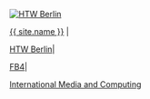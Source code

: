 
<div class="header">
<p class="title">
<div class = "htw-logo">
<a href="{{site.baseurl}}"><img src="{{site.baseurl}}images/htw_logo_green.gif" alt="HTW Berlin" title="HTW Berlin"></a>
</div>
</p>

<p><a href="{{site.baseurl}}">{{ site.name }}</a> <span class = "header-divider">|</span>
<p><a href="http://www.htw-berlin.de">HTW Berlin</a><span class = "header-divider">|</span></p>
<p><a href="http://www.f4.htw-berlin.de/">FB4</a><span class = "header-divider">|</span></p>
<p><a href="http://imi-bachelor.htw-berlin.de/">International Media and Computing</</p>

</div
